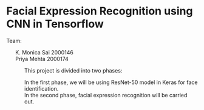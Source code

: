 # Facial Expression Recognition using CNN in Tensorflow

Team: <br/>
    <ol>
    K. Monica Sai 2000146 <br/>
    Priya Mehta 2000174           <br/><ol/>
    
This project is divided into two phases:<br/>

In the first phase, we will be using ResNet-50 model in Keras for face identification.  <br/>
In the second phase, facial expression recognition will be carried out.                 
